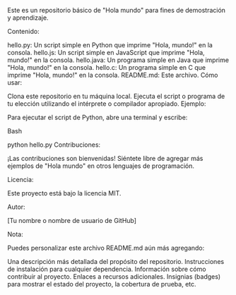 Este es un repositorio básico de "Hola mundo" para fines de demostración y aprendizaje.

Contenido:

hello.py: Un script simple en Python que imprime "Hola, mundo!" en la consola.
hello.js: Un script simple en JavaScript que imprime "Hola, mundo!" en la consola.
hello.java: Un programa simple en Java que imprime "Hola, mundo!" en la consola.
hello.c: Un programa simple en C que imprime "Hola, mundo!" en la consola.
README.md: Este archivo.
Cómo usar:

Clona este repositorio en tu máquina local.
Ejecuta el script o programa de tu elección utilizando el intérprete o compilador apropiado.
Ejemplo:

Para ejecutar el script de Python, abre una terminal y escribe:

Bash

python hello.py
Contribuciones:

¡Las contribuciones son bienvenidas! Siéntete libre de agregar más ejemplos de "Hola mundo" en otros lenguajes de programación.

Licencia:

Este proyecto está bajo la licencia MIT.

Autor:

[Tu nombre o nombre de usuario de GitHub]

Nota:

Puedes personalizar este archivo README.md aún más agregando:

Una descripción más detallada del propósito del repositorio.
Instrucciones de instalación para cualquier dependencia.
Información sobre cómo contribuir al proyecto.
Enlaces a recursos adicionales.
Insignias (badges) para mostrar el estado del proyecto, la cobertura de prueba, etc.
